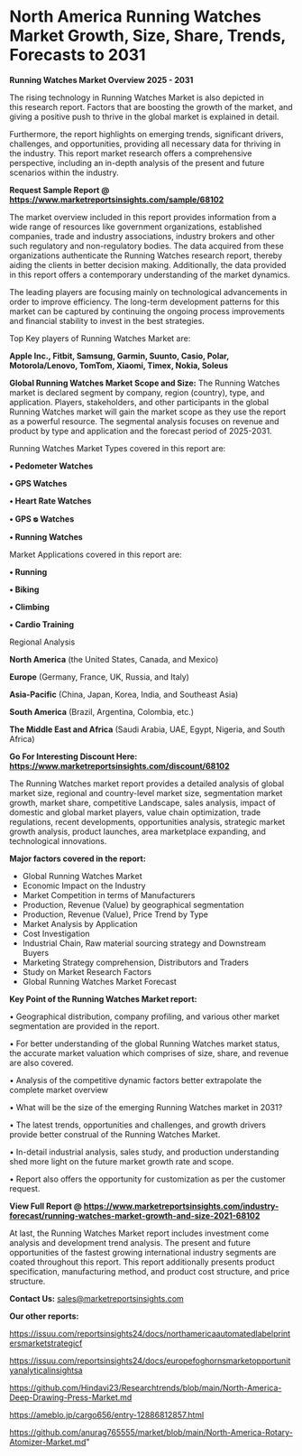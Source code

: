   # North America Running Watches Market Growth, Size, Share, Trends, Forecasts to 2031

<Strong> Running Watches Market Overview 2025 - 2031</strong>

The rising technology in Running Watches Market is also depicted in this research report. Factors that are boosting the growth of the market, and giving a positive push to thrive in the global market is explained in detail.

Furthermore, the report highlights on emerging trends, significant drivers, challenges, and opportunities, providing all necessary data for thriving in the industry. This report market research offers a comprehensive perspective, including an in-depth analysis of the present and future scenarios within the industry.

<strong>Request Sample Report @ <a href=https://www.marketreportsinsights.com/sample/68102>https://www.marketreportsinsights.com/sample/68102</a></strong>

The market overview included in this report provides information from a wide range of resources like government organizations, established companies, trade and industry associations, industry brokers and other such regulatory and non-regulatory bodies. The data acquired from these organizations authenticate the Running Watches research report, thereby aiding the clients in better decision making. Additionally, the data provided in this report offers a contemporary understanding of the market dynamics.

The leading players are focusing mainly on technological advancements in order to improve efficiency. The long-term development patterns for this market can be captured by continuing the ongoing process improvements and financial stability to invest in the best strategies.

Top Key players of Running Watches Market are:

<strong>Apple Inc., Fitbit, Samsung, Garmin, Suunto, Casio, Polar, Motorola/Lenovo, TomTom, Xiaomi, Timex, Nokia, Soleus</strong>

<strong><b>Global Running Watches Market Scope and Size:</b></strong>
The Running Watches market is declared segment by company, region (country), type, and application. Players, stakeholders, and other participants in the global Running Watches market will gain the market scope as they use the report as a powerful resource. The segmental analysis focuses on revenue and product by type and application and the forecast period of 2025-2031.

Running Watches Market Types covered in this report are:

<strong>• Pedometer Watches

• GPS Watches

• Heart Rate Watches

• GPS ᴓ Watches

• Running Watches</strong>

Market Applications covered in this report are:

<strong>• Running

• Biking

• Climbing

• Cardio Training</strong> 

Regional Analysis

<strong>North America</strong> (the United States, Canada, and Mexico)

<strong>Europe</strong> (Germany, France, UK, Russia, and Italy)

<strong>Asia-Pacific</strong> (China, Japan, Korea, India, and Southeast Asia)

<strong>South America</strong> (Brazil, Argentina, Colombia, etc.)

<strong>The Middle East and Africa</strong> (Saudi Arabia, UAE, Egypt, Nigeria, and South Africa)

<strong>Go For Interesting Discount Here: <a href=https://www.marketreportsinsights.com/discount/68102>https://www.marketreportsinsights.com/discount/68102</a></strong>

The Running Watches market report provides a detailed analysis of global market size, regional and country-level market size, segmentation market growth, market share, competitive Landscape, sales analysis, impact of domestic and global market players, value chain optimization, trade regulations, recent developments, opportunities analysis, strategic market growth analysis, product launches, area marketplace expanding, and technological innovations.

<strong><b>Major factors covered in the report:</b></strong>
<ul>
  <li>Global Running Watches Market </li>
  <li>Economic Impact on the Industry</li>
  <li>Market Competition in terms of Manufacturers</li>
  <li>Production, Revenue (Value) by geographical segmentation</li>
  <li>Production, Revenue (Value), Price Trend by Type</li>
  <li>Market Analysis by Application</li>
  <li>Cost Investigation</li>
  <li>Industrial Chain, Raw material sourcing strategy and Downstream Buyers</li>
  <li>Marketing Strategy comprehension, Distributors and Traders</li>
  <li>Study on Market Research Factors</li>
  <li>Global Running Watches Market Forecast</li>
</ul>

<strong><b>Key Point of the Running Watches Market report:</b></strong>

• Geographical distribution, company profiling, and various other market segmentation are provided in the report.

• For better understanding of the global Running Watches market status, the accurate market valuation which comprises of size, share, and revenue are also covered.

• Analysis of the competitive dynamic factors better extrapolate the complete market overview

• What will be the size of the emerging Running Watches market in 2031?

• The latest trends, opportunities and challenges, and growth drivers provide better construal of the Running Watches Market.

• In-detail industrial analysis, sales study, and production understanding shed more light on the future market growth rate and scope.

• Report also offers the opportunity for customization as per the customer request.

<strong><b>View Full Report @ <a href=https://www.marketreportsinsights.com/industry-forecast/running-watches-market-growth-and-size-2021-68102>https://www.marketreportsinsights.com/industry-forecast/running-watches-market-growth-and-size-2021-68102</a></b></strong>


At last, the Running Watches Market report includes investment come analysis and development trend analysis. The present and future opportunities of the fastest growing international industry segments are coated throughout this report. This report additionally presents product specification, manufacturing method, and product cost structure, and price structure.

<strong>Contact Us:</strong>
sales@marketreportsinsights.com

<strong>Our other reports:</strong>

<a href=https://issuu.com/reportsinsights24/docs/northamericaautomatedlabelprintersmarketstrategicf>https://issuu.com/reportsinsights24/docs/northamericaautomatedlabelprintersmarketstrategicf</a>

<a href=https://issuu.com/reportsinsights24/docs/europefoghornsmarketopportunityanalyticalinsightsa>https://issuu.com/reportsinsights24/docs/europefoghornsmarketopportunityanalyticalinsightsa</a>

<a href=https://github.com/Hindavi23/Researchtrends/blob/main/North-America-Deep-Drawing-Press-Market.md>https://github.com/Hindavi23/Researchtrends/blob/main/North-America-Deep-Drawing-Press-Market.md</a>

<a href=https://ameblo.jp/cargo656/entry-12886812857.html>https://ameblo.jp/cargo656/entry-12886812857.html</a>

<a href=https://github.com/anurag765555/market/blob/main/North-America-Rotary-Atomizer-Market.md>https://github.com/anurag765555/market/blob/main/North-America-Rotary-Atomizer-Market.md</a>"
